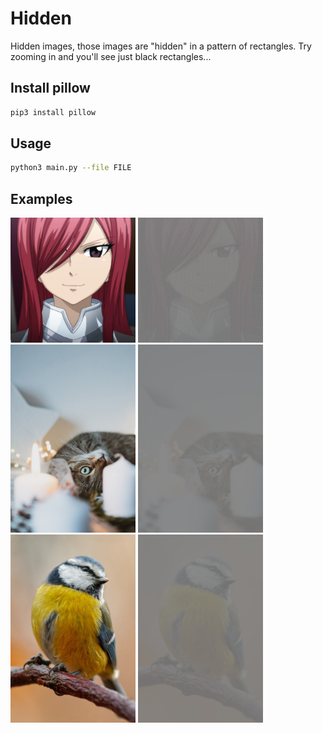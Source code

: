 # Hidden

Hidden images, those images are "hidden" in a pattern of rectangles. Try zooming in and you'll see just black rectangles...

## Install pillow

```sh
pip3 install pillow
```

## Usage

```sh
python3 main.py --file FILE
```

## Examples

<img src="examples/1.png" width="200px"/>
<img src="examples/hidden_1.png" width="200px"/>
<br/><img src="examples/2.png" width="200px"/>
<img src="examples/hidden_2.png" width="200px"/>
<br/><img src="examples/3.png" width="200px"/>
<img src="examples/hidden_3.png" width="200px"/><br/>
